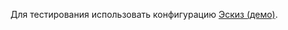 Для тестирования использовать конфигурацию [Эскиз (демо)](https://github.com/alehinsasha/sketch1c_demo).